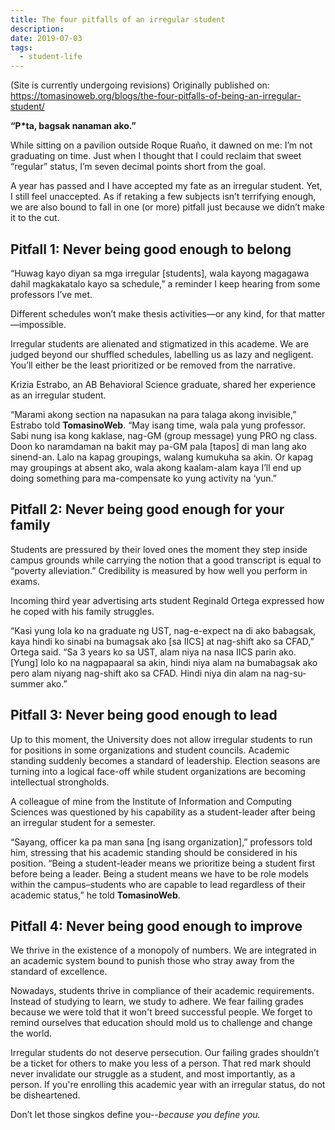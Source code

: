 ```yaml
---
title: The four pitfalls of an irregular student
description: 
date: 2019-07-03
tags:
  - student-life
---
```

(Site is currently undergoing revisions) Originally published on: https://tomasinoweb.org/blogs/the-four-pitfalls-of-being-an-irregular-student/

**“P*ta, bagsak nanaman ako.”**

  

While sitting on a pavilion outside Roque Ruaño, it dawned on me: I’m not graduating on time. Just when I thought that I could reclaim that sweet “regular” status, I’m seven decimal points short from the goal.

  

A year has passed and I have accepted my fate as an irregular student. Yet, I still feel unaccepted. As if retaking a few subjects isn’t terrifying enough, we are also bound to fall in one (or more) pitfall just because we didn’t make it to the cut.

  

## **Pitfall 1: Never being good enough to belong**

  

“Huwag kayo diyan sa mga irregular [students], wala kayong magagawa dahil magkakatalo kayo sa schedule,” a reminder I keep hearing from some professors I’ve met.

  

Different schedules won’t make thesis activities—or any kind, for that matter—impossible.

  

Irregular students are alienated and stigmatized in this academe. We are judged beyond our shuffled schedules, labelling us as lazy and negligent. You’ll either be the least prioritized or be removed from the narrative.

  

Krizia Estrabo, an AB Behavioral Science graduate, shared her experience as an irregular student.

  

“Marami akong section na napasukan na para talaga akong invisible,” Estrabo told **TomasinoWeb**. “May isang time, wala pala yung professor. Sabi nung isa kong kaklase, nag-GM (group message) yung PRO ng class. Doon ko naramdaman na bakit may pa-GM pala [tapos] di man lang ako sinend-an. Lalo na kapag groupings, walang kumukuha sa akin. Or kapag may groupings at absent ako, wala akong kaalam-alam kaya I’ll end up doing something para ma-compensate ko yung activity na ‘yun.”

  

## **Pitfall 2: Never being good enough for your family**

  

Students are pressured by their loved ones the moment they step inside campus grounds while carrying the notion that a good transcript is equal to “poverty alleviation.” Credibility is measured by how well you perform in exams.

  

Incoming third year advertising arts student Reginald Ortega expressed how he coped with his family struggles.

  

“Kasi yung lola ko na graduate ng UST, nag-e-expect na di ako babagsak, kaya hindi ko sinabi na bumagsak ako [sa IICS] at nag-shift ako sa CFAD,” Ortega said. “Sa 3 years ko sa UST, alam niya na nasa IICS parin ako. [Yung] lolo ko na nagpapaaral sa akin, hindi niya alam na bumabagsak ako pero alam niyang nag-shift ako sa CFAD. Hindi niya din alam na nag-su-summer ako.”

  

## **Pitfall 3: Never being good enough to lead**

  

Up to this moment, the University does not allow irregular students to run for positions in some organizations and student councils. Academic standing suddenly becomes a standard of leadership. Election seasons are turning into a logical face-off while student organizations are becoming intellectual strongholds.

  

A colleague of mine from the Institute of Information and Computing Sciences was questioned by his capability as a student-leader after being an irregular student for a semester.

  

“Sayang, officer ka pa man sana [ng isang organization],” professors told him, stressing that his academic standing should be considered in his position. “Being a student-leader means we prioritize being a student first before being a leader. Being a student means we have to be role models within the campus–students who are capable to lead regardless of their academic status,” he told  **TomasinoWeb**.

  
  

## **Pitfall 4: Never being good enough to improve**

  
We thrive in the existence of a monopoly of numbers. We are integrated in an academic system bound to punish those who stray away from the standard of excellence.

  

Nowadays, students thrive in compliance of their academic requirements.  Instead of studying to learn, we study to adhere. We fear failing grades because we were told that it won't breed successful people. We forget to remind ourselves that education should mold us to challenge and change the world.

  

Irregular students do not deserve persecution. Our failing grades shouldn’t be a ticket for others to make you less of a person. That red mark should never invalidate our struggle as a student, and most importantly, as a person. If you're enrolling this academic year with an irregular status, do not be disheartened.

  

Don’t let those singkos define you--*because you define you.*

